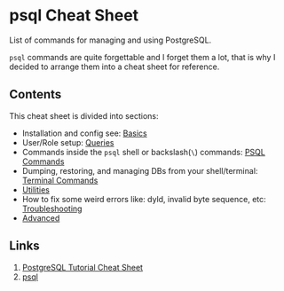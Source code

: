 # psql Cheat Sheet

List of commands for managing and using PostgreSQL.

`psql` commands are quite forgettable and I forget them a lot, that is why I decided to arrange them into a cheat sheet for reference.

## Contents

This cheat sheet is divided into sections:

- Installation and config see: [Basics](basics/README.md)
- User/Role setup: [Queries](queries/README.md)
- Commands inside the `psql` shell or backslash(`\`) commands: [PSQL Commands](psql-commands/README.md)
- Dumping, restoring, and managing DBs from your shell/terminal: [Terminal Commands](terminal-commands/README.md)
- [Utilities](utilities/README.md)
- How to fix some weird errors like: dyld, invalid byte sequence, etc: [Troubleshooting](troubleshooting/README.md)
- [Advanced](advanced/README.md)

## Links

1. [PostgreSQL Tutorial Cheat Sheet](http://www.postgresqltutorial.com/postgresql-cheat-sheet/)
2. [psql](https://www.postgresql.org/docs/9.4/static/app-psql.html)
